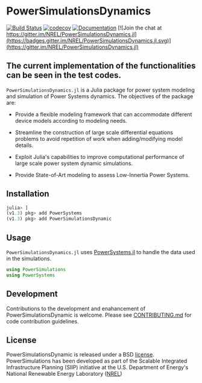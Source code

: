 # PowerSimulationsDynamics

[![Build Status](https://img.shields.io/travis/com/NREL-SIIP/PowerSimulationsDynamics.jl/master.svg)](https://travis-ci.com/NREL-SIIP/PowerSimulationsDynamics.jl)
[![codecov](https://codecov.io/gh/NREL-SIIP/PowerSimulationsDynamics.jl/branch/master/graph/badge.svg)](https://codecov.io/gh/NREL-SIIP/PowerSimulationsDynamics.jl)
[![Documentation](https://github.com/NREL-SIIP/PowerSimulationsDynamics.jl/workflows/Documentation/badge.svg)](https://nrel-siip.github.io/PowerSimulationsDynamics.jl/latest)
[![Join the chat at https://gitter.im/NREL/PowerSimulationsDynamics.jl](https://badges.gitter.im/NREL/PowerSimulationsDynamics.jl.svg)](https://gitter.im/NREL/PowerSimulationsDynamics.jl)

## The current implementation of the functionalities can be seen in the test codes.

`PowerSimulationsDynamics.jl` is a Julia package for power system modeling and simulation of Power Systems dynamics. The objectives of the package are:

- Provide a flexible modeling framework that can accommodate different device models according to modeling needs.

- Streamline the construction of large scale differential equations problems to avoid repetition of work when adding/modifying model details.

- Exploit Julia's capabilities to improve computational performance of large scale power system dynamic simulations.

- Provide State-of-Art modeling to assess Low-Innertia Power Systems.

## Installation

```julia
julia> ]
(v1.3) pkg> add PowerSystems
(v1.3) pkg> add PowerSimulationsDynamic
```
## Usage

`PowerSimulationsDynamics.jl` uses [PowerSystems.jl](https://github.com/NREL/PowerSystems.jl) to handle the data used in the simulations.

```julia
using PowerSimulations
using PowerSystems
```

## Development

Contributions to the development and enahancement of PowerSimulationsDynamic is welcome. Please see [CONTRIBUTING.md](https://github.com/NREL-SIIP/PowerSimulationsDynamics.jl/blob/master/CONTRIBUTING.md) for code contribution guidelines.

## License

PowerSimulationsDynamic is released under a BSD [license](https://github.com/NREL/PowerSimulationsDynamics.jl/blob/master/LICENSE). PowerSimulations has been developed as part of the Scalable Integrated Infrastructure Planning (SIIP)
initiative at the U.S. Department of Energy's National Renewable Energy Laboratory ([NREL](https://www.nrel.gov/))
